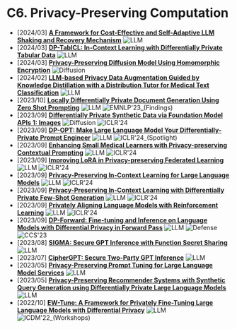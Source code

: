 # C6. Privacy-Preserving Computation
- [2024/03] **[A Framework for Cost-Effective and Self-Adaptive LLM Shaking and Recovery Mechanism](https://arxiv.org/abs/2403.07283)** ![LLM](https://img.shields.io/badge/LLM-589cf4)
- [2024/03] **[DP-TabICL: In-Context Learning with Differentially Private Tabular Data](https://arxiv.org/abs/2403.05681)** ![LLM](https://img.shields.io/badge/LLM-589cf4)
- [2024/03] **[Privacy-Preserving Diffusion Model Using Homomorphic Encryption](https://arxiv.org/abs/2403.05794)** ![Diffusion](https://img.shields.io/badge/Diffusion-a99cf4)
- [2024/02] **[LLM-based Privacy Data Augmentation Guided by Knowledge Distillation with a Distribution Tutor for Medical Text Classification](https://arxiv.org/abs/2402.16515)** ![LLM](https://img.shields.io/badge/LLM-589cf4)
- [2023/10] **[Locally Differentially Private Document Generation Using Zero Shot Prompting](https://arxiv.org/abs/2310.16111)** ![LLM](https://img.shields.io/badge/LLM-589cf4) ![EMNLP'23_(Findings)](https://img.shields.io/badge/EMNLP'23_(Findings)-f1b800)
- [2023/09] **[Differentially Private Synthetic Data via Foundation Model APIs 1: Images](https://openreview.net/forum?id=YEhQs8POIo)** ![Diffusion](https://img.shields.io/badge/Diffusion-a99cf4) ![ICLR'24](https://img.shields.io/badge/ICLR'24-f1b800)
- [2023/09] **[DP-OPT: Make Large Language Model Your Differentially-Private Prompt Engineer](https://openreview.net/forum?id=Ifz3IgsEPX)** ![LLM](https://img.shields.io/badge/LLM-589cf4) ![ICLR'24_(Spotlight)](https://img.shields.io/badge/ICLR'24_(Spotlight)-f1b800)
- [2023/09] **[Enhancing Small Medical Learners with Privacy-preserving Contextual Prompting](https://openreview.net/forum?id=ztpy1gsUpT)** ![LLM](https://img.shields.io/badge/LLM-589cf4) ![ICLR'24](https://img.shields.io/badge/ICLR'24-f1b800)
- [2023/09] **[Improving LoRA in Privacy-preserving Federated Learning](https://openreview.net/forum?id=NLPzL6HWNl)** ![LLM](https://img.shields.io/badge/LLM-589cf4) ![ICLR'24](https://img.shields.io/badge/ICLR'24-f1b800)
- [2023/09] **[Privacy-Preserving In-Context Learning for Large Language Models](https://openreview.net/forum?id=x4OPJ7lHVU)** ![LLM](https://img.shields.io/badge/LLM-589cf4) ![ICLR'24](https://img.shields.io/badge/ICLR'24-f1b800)
- [2023/09] **[Privacy-Preserving In-Context Learning with Differentially Private Few-Shot Generation](https://openreview.net/forum?id=oZtt0pRnOl)** ![LLM](https://img.shields.io/badge/LLM-589cf4) ![ICLR'24](https://img.shields.io/badge/ICLR'24-f1b800)
- [2023/09] **[Privately Aligning Language Models with Reinforcement Learning](https://openreview.net/forum?id=3d0OmYTNui)** ![LLM](https://img.shields.io/badge/LLM-589cf4) ![ICLR'24](https://img.shields.io/badge/ICLR'24-f1b800)
- [2023/09] **[DP-Forward: Fine-tuning and Inference on Language Models with Differential Privacy in Forward Pass](https://arxiv.org/abs/2309.06746)** ![LLM](https://img.shields.io/badge/LLM-589cf4) ![Defense](https://img.shields.io/badge/Defense-87b800) ![CCS'23](https://img.shields.io/badge/CCS'23-f1b800)
- [2023/08] **[SIGMA: Secure GPT Inference with Function Secret Sharing](https://eprint.iacr.org/2023/1269)** ![LLM](https://img.shields.io/badge/LLM-589cf4)
- [2023/07] **[CipherGPT: Secure Two-Party GPT Inference](https://eprint.iacr.org/2023/1147)** ![LLM](https://img.shields.io/badge/LLM-589cf4)
- [2023/05] **[Privacy-Preserving Prompt Tuning for Large Language Model Services](https://arxiv.org/abs/2305.06212)** ![LLM](https://img.shields.io/badge/LLM-589cf4)
- [2023/05] **[Privacy-Preserving Recommender Systems with Synthetic Query Generation using Differentially Private Large Language Models](https://arxiv.org/abs/2305.05973)** ![LLM](https://img.shields.io/badge/LLM-589cf4)
- [2022/10] **[EW-Tune: A Framework for Privately Fine-Tuning Large Language Models with Differential Privacy](https://arxiv.org/abs/2210.15042)** ![LLM](https://img.shields.io/badge/LLM-589cf4) ![ICDM'22_(Workshops)](https://img.shields.io/badge/ICDM'22_(Workshops)-f1b800)
